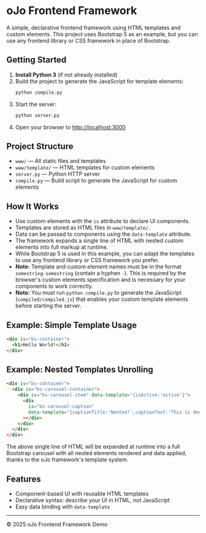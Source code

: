 # oJo Frontend Framework

A simple, declarative frontend framework using HTML templates and custom elements. This project uses Bootstrap 5 as an example, but you can use any frontend library or CSS framework in place of Bootstrap.

## Getting Started

1. **Install Python 3** (if not already installed)
2. Build the project to generate the JavaScript for template elements:
   ```sh
   python compile.py
   ```
3. Start the server:
   ```sh
   python server.py
   ```
4. Open your browser to [http://localhost:3000](http://localhost:3000)

## Project Structure

- `www/` — All static files and templates
- `www/template/` — HTML templates for custom elements
- `server.py` — Python HTTP server
- `compile.py` — Build script to generate the JavaScript for custom elements

## How It Works

- Use custom elements with the `is` attribute to declare UI components.
- Templates are stored as HTML files in `www/template/`.
- Data can be passed to components using the `data-template` attribute.
- The framework expands a single line of HTML with nested custom elements into full markup at runtime.
- While Bootstrap 5 is used in this example, you can adapt the templates to use any frontend library or CSS framework you prefer.
- **Note:** Template and custom element names must be in the format `somestring-somestring` (contain a hyphen `-`). This is required by the browser's custom elements specification and is necessary for your components to work correctly.
- **Note:** You must run `python compile.py` to generate the JavaScript (`compiled/compiled.js`) that enables your custom template elements before starting the server.

## Example: Simple Template Usage

```html
<div is="bs-container">
  <h1>Hello World!</h1>
</div>
```

## Example: Nested Templates Unrolling

```html
<div is="bs-container">
  <div is="bs-carousel-container">
    <div is="bs-carousel-item" data-template="{isActive:'active'}">
      <div
        is="bs-carousel-caption"
        data-template="{captionTitle:'Nested!',captionText:'This is deeply nested.'}"
      ></div>
    </div>
  </div>
</div>
```

The above single line of HTML will be expanded at runtime into a full Bootstrap carousel with all nested elements rendered and data applied, thanks to the oJo framework's template system.

## Features

- Component-based UI with reusable HTML templates
- Declarative syntax: describe your UI in HTML, not JavaScript
- Easy data binding with `data-template`

---

© 2025 oJo Frontend Framework Demo
